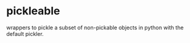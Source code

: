 pickleable
==========
wrappers to pickle a subset of non-pickable objects in python with the
default pickler.
